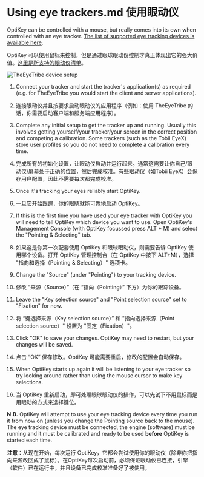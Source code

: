 Using eye trackers.md
使用眼动仪
======

OptiKey can be controlled with a mouse, but really comes into its own when controlled with an eye tracker. [The list of supported eye tracking devices is available here](https://github.com/JuliusSweetland/OptiKey/wiki/Supported-eye-trackers).

OptiKey 可以使用鼠标来控制，但是通过眼球眼动仪控制才真正体现出它的强大价值。[这里是所支持的眼动仪清单](https://github.com/JuliusSweetland/OptiKey/wiki/Supported-eye-trackers)。

![TheEyeTribe device setup](https://github.com/JuliusSweetland/OptiKey/blob/gh-pages/images/theeyetribe-physical-setup.png)


1. Connect your tracker and start the tracker's application(s) as required (e.g. for TheEyeTribe you would start the client and server applications).
1. 连接眼动仪并且按要求启动眼动仪的应用程序（例如：使用 TheEyeTribe 的话，你需要启动客户端和服务端应用程序）。

2. Complete any initial setup to get the tracker up and running. Usually this involves getting yourself/your tracker/your screen in the correct position and competing a calibration. Some trackers (such as the Tobii EyeX) store user profiles so you do not need to complete a calibration every time.
2. 完成所有的初始化设置，让眼动仪启动并运行起来。通常这需要让你自己/眼动仪/屏幕处于正确的位置，然后完成校准。有些眼动仪（如Tobii EyeX）会保存用户配置，因此不需要每次都完成校准。

3. Once it's tracking your eyes reliably start OptiKey.
3. 一旦它开始跟踪，你的眼睛就能可靠地启动 OptiKey。

4. If this is the first time you have used your eye tracker with OptiKey you will need to tell OptiKey which device you want to use. Open OptiKey's Management Console (with OptiKey focussed press ALT + M) and select the "Pointing & Selecting" tab.
4. 如果这是你第一次配套使用 OptiKey 和眼球眼动仪，则需要告诉 OptiKey 使用哪个设备。打开 OptiKey 管理控制台（在 OptiKey 中按下 ALT+M），选择 "指向和选择（Pointing & Selecting）" 选项卡。

5. Change the "Source" (under "Pointing") to your tracking device.
5. 修改 “来源（Source）”（在 “指向（Pointing）” 下方）为你的跟踪设备。

6. Leave the "Key selection source" and "Point selection source" set to "Fixation" for now.
6. 将 “键选择来源（Key selection source）” 和 "指向选择来源（Point selection source）" 设置为 "固定（Fixation）"。

7. Click "OK" to save your changes. OptiKey may need to restart, but your changes will be saved.
7. 点击 “OK” 保存修改。OptiKey 可能需要重启，修改的配置会自动保存。

8. When OptiKey starts up again it will be listening to your eye tracker so try looking around rather than using the mouse cursor to make key selections.
8. 当 OptiKey 重新启动，即可处理眼球眼动仪的操作，可以先试下不用鼠标而是用眼动的方式来选择键位。

**N.B.** OptiKey will attempt to use your eye tracking device every time you run it from now on (unless you change the Pointing source back to the mouse). The eye tracking device must be connected, the engine (software) must be running and it must be calibrated and ready to be used **before** OptiKey is started each time.

**注意**：从现在开始，每次运行 OptiKey，它都会尝试使用你的眼动仪（除非你把指向来源改回成了鼠标）。在OptiKey每次启动前，必须保证眼动仪已连接，引擎（软件）已在运行中，并且设备已完成校准准备好了被使用。
